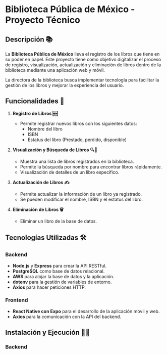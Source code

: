 # Biblioteca Pública de México - Proyecto Técnico

## Descripción 📚

La **Biblioteca Pública de México** lleva el registro de los libros que tiene en su poder en papel. Este proyecto tiene como objetivo digitalizar el proceso de registro, visualización, actualización y eliminación de libros dentro de la biblioteca mediante una aplicación web y móvil. 

La directora de la biblioteca busca implementar tecnología para facilitar la gestión de los libros y mejorar la experiencia del usuario.

## Funcionalidades 🚀

1. **Registro de Libros 🆕**
   - Permite registrar nuevos libros con los siguientes datos:
     - Nombre del libro
     - ISBN
     - Estatus del libro (Prestado, perdido, disponible)

2. **Visualización y Búsqueda de Libros 🔍👀**
   - Muestra una lista de libros registrados en la biblioteca.
   - Permite la búsqueda por nombre para encontrar libros rápidamente.
   - Visualización de detalles de un libro específico.

3. **Actualización de Libros ✍️**
   - Permite actualizar la información de un libro ya registrado.
   - Se pueden modificar el nombre, ISBN y el estatus del libro.

4. **Eliminación de Libros 🗑️**
   - Eliminar un libro de la base de datos.

## Tecnologías Utilizadas 🛠️

### Backend
- **Node.js** y **Express** para crear la API RESTful.
- **PostgreSQL** como base de datos relacional.
- **AWS** para alojar la base de datos y la aplicación.
- **dotenv** para la gestión de variables de entorno.
- **Axios** para hacer peticiones HTTP.

### Frontend
- **React Native con Expo** para el desarrollo de la aplicación móvil y web.
- **Axios** para la comunicación con la API del backend.

## Instalación y Ejecución 🏃‍♂️

### Backend



